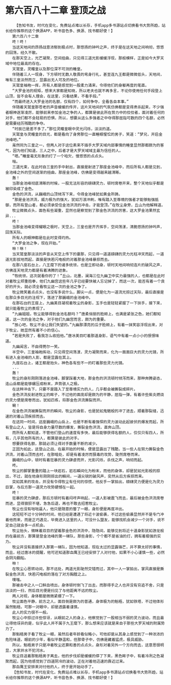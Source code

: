 # 第六百八十二章 登顶之战
        【告知书友，时代在变化，免费站点难以长存，手机app多书源站点切换看书大势所趋，站长给你推荐的这个换源APP，听书音色多、换源、找书都好使！】
       第六百八十二章
       咚！咚！
       当这天地间的昂扬战意浓郁到极点时，那悠扬的钟吟之声，终于是在这天地之间响彻，悠悠的回荡，经久不散。
       在那天空上，光芒凝聚，空间扭曲，只见得三道光影缓缓浮现，那般模样，正是如今大罗天域中地位最高的存在。
       天鹫皇，灵瞳皇以及那位深不可测的睡皇。
       伴随着三人一现身，下方顿时无数人敬畏的弯身行礼，甚至连九王都是微微低头，天地间，唯有三皇淡然而立，显露出无人可及的地位。
       天鹫皇袖袍一挥，所有人都是感觉到一股柔力涌来，令得他们的身躯再度的笔直。
       “大罗金池的规矩，想来大家都是知晓，所以老夫也就不再多言，不论你使用任何手段登上山顶，皆不会有人理会，在这里，只看结果，不看手段。”
       “而最终进入大罗金池的名额，仅有四个，如何争夺，全看各自本事。”
       伴随着天鹫皇那苍老的声音缓缓的传开，这片天地间的气氛仿佛都是变得肃杀起来，不少强者眼神逐渐凌厉，能够前来参加金池之争的人，都算是彼此所在势力中的佼佼者，面对着任何的对手，他们都不会轻易的恐惧，所以，想要从这么多强者之中夺得那屈指可数的四个名额，必然是需要经历残酷的争夺。
       “时辰已是差不多了。”那位灵瞳皇眼中灵光闪烁，淡淡的道。
       天鹫皇与灵瞳皇的目光，都是看向了身旁那位一直睡眼惺忪的男子，笑道：“梦兄，开启金池峰吧。”
       虽然同为三皇之一，但两人对于这位素来不插手大罗天域内部事情的睡皇显然那都颇为的客气，因为他们知道，三人之中，后者才是大罗天域域主最为信任的人。
       “嗯。”睡皇毫无形象的打了一个哈欠，慢悠悠的点点头。
       嗡。
       三道光束，在此时自三皇的手中射出，直接是射进了那座金池峰中，而后所有人都是见到，金池峰之外的空间逐渐的扭曲，那座金池峰，仿佛是变得越来越清晰。
       轰！
       当那金池峰彻底清晰的时候，一股无法形容的磅礴灵力，顿时席卷开来，整个天地似乎都是被印染成了金色。
       金色的洪流，从巍峨的山顶倾泻下来，令得金池峰犹如黄金所铸。
       “那是金池洪流，威力极为的强大，犹如万浪冲刷，唯有踏入至尊境的强者才能够勉强抵御，而所有登山者，都必须承受住金池洪流的冲击，才能登顶。”在牧尘身旁，丘山为他解释道。
       牧尘微微点头，面色有些凝重，显然也是察觉到了那金色洪流的厉害，这大罗金池果然玄异...
       咚！
       当那金池峰变得耀眼之极时，天空上，三皇也是齐齐挥手，空间荡漾，清脆悠扬的钟吟声，回荡天际。
       所有人的眼神都是在此时变得灼热。
       “大罗金池之争，现在开始。”
       咻！咻！
       当天鹫皇那淡淡的声音从天空上传下的霎那，只见得一道道磅礴的灵力光柱冲天而起，一道道光影拔地而起，直接是快若闪电般的对着那金池峰暴掠而去。
       在那八座石台上，八王麾下的诸多统领，也是立即动身，顿时天地间响彻连片的破风之声，仿佛连天地灵力都是有着沸腾的迹象。
       “牧统领，这次就看你的了！”丘山，北墨，澜海三位九幽卫中实力最强的人，也都是在此时对着牧尘郑重抱拳，他们九幽宫这些年几乎已经要快被人忘记掉了，而这一次，能否有着一个良好的开头，就必须全看牧尘这一次的金池之争了。
       牧尘微笑着点点头，也没有多说什么，脚尖一点，便是化为一道流光掠过天际，最后直接是在那众多目光的注视下，落进了那巍峨的金池峰中。
       在那石台的王座上，九幽美目凝视着牧尘的身影，玉手也是轻轻紧握了一下扶手，接下来，就只能看牧尘的表现了。
       “九幽姐姐，牧尘能够得到金池名额吗？”唐柔俏丽的脸颊上，也满是紧张之色，她们都知道，这一次的金池之争，对于他们九幽宫而言，颇为的重要。
       “放心吧，牧尘不会让我们失望的。”九幽那漂亮的瓜子脸颊上，有着一抹笑容浮现出来，对于牧尘，她显然有着不小的信心。
       “若是失败了，看我怎么收拾他。”唐冰美目盯着那道身影，语气中有着一点小小的恨恨味道。
       九幽闻言，不由得莞尔一笑。
       半空中，三皇袖袍挥动，只见得空间荡漾，灵力凝聚而来，化为一面面巨大的灵力光镜，所有进入金池峰的人影，都是显露在其上。
       九座石台上，诸王都是抬头，神色各有些不一的盯着那些灵力光镜。
       ...
       轰！
       牧尘的身形刚刚落进金池峰，脚掌踩着大地，那金色的洪流顿时倾泻而来，那种奔腾姿态，连山岳都是能够碾压成粉末，声势骇人之极。
       在这种冲击下，只要不是踏入了至尊境实力的人，几乎都会被撕裂成碎片。
       金色洪流反射进牧尘的眸子，不过他的面庞却是颇为的平静，屈指一弹，有着许些紫炎燃烧的灵力便是席卷而出，犹如匹练，将那金色洪流撕裂而开。
       唰！
       在金色洪流被撕裂而开的瞬间，牧尘的身影，也是犹如鬼魅般的冲了进去，顺着那裂缝，迅速的对着山顶疾掠而去。
       在这同一时间，这座巍峨的山岳上，也是不断有着强悍的灵力波动此起彼伏的爆发而起，所有登山之人，皆是将自身力量尽数的爆发，撕裂金色洪流，直奔山顶。
       而所有人都知道，不管他们登山的速度有多快，最后能够获得名额的人，仅仅只有四人，所有，几乎其他所有的人，都算是彼此的对手。
       想要获得名额，那就必须让得对手数量不断的减少。
       正因为如此，这登山之战，在最开始的时候，便是显露出了残酷，当一些人在努力撕裂金色洪流，对着山顶而去时，在那暗处，却是有着凌厉而狠毒的攻势，陡然席卷而来。
       巍峨的山中，顿时有着狂暴的灵力肆虐而开，光影闪烁，杀伐之声，响彻而起。
       咚。
       牧尘的脚掌重重的踏上一块岩石，岩石瞬间化为粉末，而他的身体，却是犹如光影般的掠出，不过，就在他身形刚刚掠出的瞬间，一道尖锐的破风声，突然从后方疾掠而来。
       突如其来的攻击，并没有令得牧尘有任何的惊慌，他反手一掌拍出，磅礴灵力便是化为灵力巨掌，与后方那一道灵力攻势硬憾在一起。
       咚！
       狂暴的灵力肆虐，那后方顿时有着闷哼声响起，一道人影被震飞而去，最后被金色洪流席卷而进，显得狼狈不堪，急急后退，再也不敢去招惹牧尘。
       牧尘也没有咄咄逼人，他只是随意的瞥了一眼，身形便是再度冲出。
       这短短不过十分钟的时间，他已经是遭遇了将近十波偷袭，不过这些偷袭显然并不是专门冲着他而来，而是正巧遇见，毕竟进入这里的人，可没什么盟友，能够找机会减少一个对手，说不定自己就会多一点机会。
       牧尘抬头，微眯着双目的望着那金色的洪流中，隐隐间，能够见到将近十道身影犹如游龙般的在最前方，那算是登金池峰的第一梯队，那些身影，个个都不是省油的灯，拥有着极强的实力。
       牧尘并没有直接挤入那第一梯队，因为他知道，现在太过的显露锋芒，并不算太好的事情，而且，经过唐冰的提醒，他可还知道那血鹰王已经安排了人对付他，如果不小心谨慎一些，必然会阴沟翻船。
       咻！
       在牧尘心思转动间，那不远处，两道光影陡然交错而过，其中一人一掌拍出，掌风直接是撕裂金色洪流，快若闪电般的落在了对方胸膛之上。
       噗嗤。
       那被击中之人一口鲜血喷出，身体顿时倒飞了出去，而那得手之人也并没有穷追不舍，只是淡淡的一扫，然后目光便是扫见了与他距离不远的牧尘。
       两人对视，身体都是微微紧绷了一下。
       牧尘面色平静，前方之人，面目倒是颇为的普通，身体极为的魁梧，犹如铁塔，不过他体形虽然魁梧，可那一对眼中，却是透露着谨慎。
       此人的实力很不一般。
       牧尘心中掠过许些惊讶，从眼前之人的身上，他察觉到了一股相当不弱的灵力波动，而且最让得他讶异的是，似乎此人并不属于九王麾下，那么想来应该就是来自于那些大罗天域的附属势力了。
       那魁梧男子看了牧尘一眼，虽然后者年龄看似略小，可他却是从其身上感觉到了一种浓浓的危险味道，眼前的少年，看似平静温和，但那骨子中，仿佛是藏着猛虎，极具威胁。
       所以，魁梧男子只是冲着牧尘还算和善的点点头，身形对着另外一个方向而去，这意思很明显，大家井水不犯河水。
       牧尘目送着那魁梧男子离去，他的步伐却是缓缓的停了下来，黑色眸子中，有着冷冽之色凝聚而起，因为他感觉到了四道阴冷的波动，正在对着他迅速的靠近过来。
       那血鹰王安排来对付他的人，终于是开始动手了。
       【告知书友，时代在变化，免费站点难以长存，手机app多书源站点切换看书大势所趋，站长给你推荐的这个换源APP，听书音色多、换源、找书都好使！】